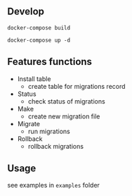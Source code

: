 ## Develop

`docker-compose build`

`docker-compose up -d`

## Features functions

* Install table
  * create table for migrations record
* Status
  * check status of migrations
* Make
  * create new migration file
* Migrate
  * run migrations
* Rollback
  * rollback migrations 

## Usage

see examples in `examples` folder
